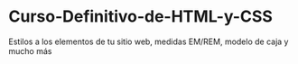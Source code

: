 # Curso-Definitivo-de-HTML-y-CSS
Estilos a los elementos de tu sitio web, medidas EM/REM, modelo de caja y mucho más

